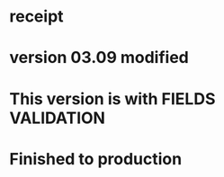 # receipt
# version 03.09 modified
# This version is with FIELDS VALIDATION
# Finished to production
